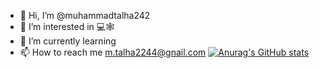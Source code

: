 - 👋 Hi, I’m @muhammadtalha242
- 👀 I’m interested in 💻🕸
- 🌱 I’m currently learning 
- 📫 How to reach me m.talha2244@gnail.com
[![Anurag's GitHub stats](https://github-readme-stats.vercel.app/api?username=muhammadtalha242)](https://github.com/muhammadtalha242/github-readme-stats)
